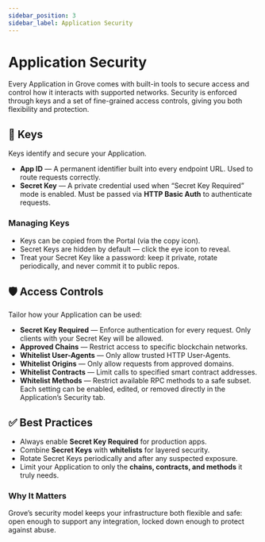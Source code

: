 ```yaml
---
sidebar_position: 3
sidebar_label: Application Security
---
```


# Application Security
Every Application in Grove comes with built-in tools to secure access and control how it interacts with supported networks. Security is enforced through keys and a set of fine-grained access controls, giving you both flexibility and protection.

## 🔑 Keys
Keys identify and secure your Application.

- **App ID** — A permanent identifier built into every endpoint URL. Used to route requests correctly.
- **Secret Key** — A private credential used when “Secret Key Required” mode is enabled. Must be passed via **HTTP Basic Auth** to authenticate requests.

### Managing Keys
- Keys can be copied from the Portal (via the copy icon).
- Secret Keys are hidden by default — click the eye icon to reveal.
- Treat your Secret Key like a password: keep it private, rotate periodically, and never commit it to public repos.

## 🛡 Access Controls
Tailor how your Application can be used:
- **Secret Key Required** — Enforce authentication for every request. Only clients with your Secret Key will be allowed.
- **Approved Chains** — Restrict access to specific blockchain networks.
- **Whitelist User-Agents** — Only allow trusted HTTP User-Agents.
- **Whitelist Origins** — Only allow requests from approved domains.
- **Whitelist Contracts** — Limit calls to specified smart contract addresses.
- **Whitelist Methods** — Restrict available RPC methods to a safe subset.
Each setting can be enabled, edited, or removed directly in the Application’s Security tab.

## ✅ Best Practices
- Always enable **Secret Key Required** for production apps.
- Combine **Secret Keys** with **whitelists** for layered security.
- Rotate Secret Keys periodically and after any suspected exposure.
- Limit your Application to only the **chains, contracts, and methods** it truly needs.

### Why It Matters
Grove’s security model keeps your infrastructure both flexible and safe: open enough to support any integration, locked down enough to protect against abuse.
